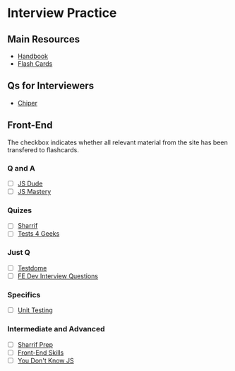 # Interview Practice

## Main Resources
* [Handbook](https://frontendmasters.com/books/front-end-handbook/2017/practice/interview-q.html)
* [Flash Cards](https://codecode.ninja/cards)

## Qs for Interviewers
* [Chiper](https://github.com/ChiperSoft/InterviewThis)

## Front-End

The checkbox indicates whether all relevant material from the site has been transfered to flashcards.

### Q and A
- [ ] [JS Dude](http://thatjsdude.com/interview/html.html)
- [ ] [JS Mastery](https://medium.com/javascript-scene/10-interview-questions-every-javascript-developer-should-know-6fa6bdf5ad95)

### Quizes
- [ ] [Sharrif](http://davidshariff.com/quiz/)
- [ ] [Tests 4 Geeks](https://tests4geeks.com/html-css-javascript/?utm_campaign=quora&utm_content=what-types-of-questions-are-asked-in-front-end-developer-interviews&utm_medium=referral&utm_source=quora.com)

### Just Q
- [ ] [Testdome](https://www.testdome.com/for-developers)
- [ ] [FE Dev Interview Questions](http://h5bp.github.io/Front-end-Developer-Interview-Questions/)

### Specifics
- [ ] [Unit Testing](https://stackoverflow.com/questions/61400/what-makes-a-good-unit-test)

### Intermediate and Advanced
- [ ] [Sharrif Prep](http://davidshariff.com/blog/preparing-for-a-front-end-web-development-interview-in-2017/)
- [ ] [Front-End Skills](https://medium.freecodecamp.org/cracking-the-front-end-interview-9a34cd46237)
- [ ] [You Don't Know JS](https://github.com/getify/You-Dont-Know-JS)
